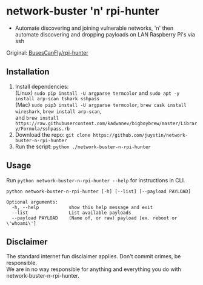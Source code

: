 # network-buster 'n' rpi-hunter
* Automate discovering and joining vulnerable networks, 'n' then automate discovering and dropping payloads on LAN Raspberry Pi's via ssh

Original: [BusesCanFly/rpi-hunter](https://github.com/BusesCanFly/rpi-hunter)

## Installation

1. Install dependencies:  
   (Linux) `sudo pip install -U argparse termcolor` and `sudo apt -y install arp-scan tshark sshpass`  
   (Mac) `sudo pip3 install -U argparse termcolor`, `brew cask install wireshark`, `brew install arp-scan`,  
   and `brew install https://raw.githubusercontent.com/kadwanev/bigboybrew/master/Library/Formula/sshpass.rb`
2. Download the repo: `git clone https://github.com/juystin/network-buster-n-rpi-hunter`  
3. Run the script: `python ./network-buster-n-rpi-hunter`

## Usage
Run `python network-buster-n-rpi-hunter --help` for instructions in CLI.

```
python network-buster-n-rpi-hunter [-h] [--list] [--payload PAYLOAD]

Optional arguments:
  -h, --help           show this help message and exit
  --list               List available payloads
  --payload PAYLOAD    (Name of, or raw) payload [ex. reboot or \'whoami\']
```

## Disclaimer

The standard internet fun disclaimer applies. Don't commit crimes, be responsible.  
We are in no way responsible for anything and everything you do with network-buster-n-rpi-hunter.